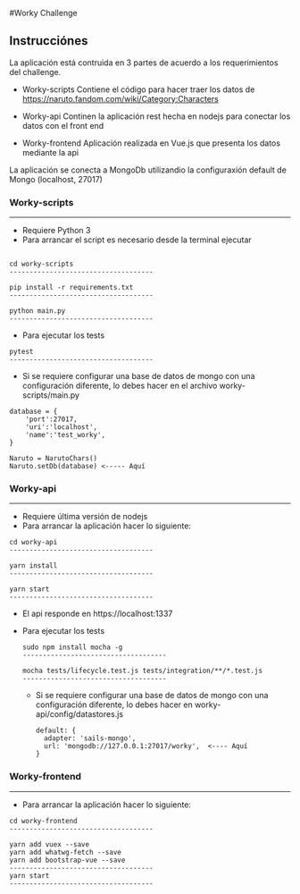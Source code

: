 #Worky Challenge

## Instrucciónes

La aplicación está contruida en 3 partes de acuerdo a los requerimientos del challenge.

- Worky-scripts
  Contiene el código para hacer traer los datos de https://naruto.fandom.com/wiki/Category:Characters

- Worky-api
  Continen la aplicación rest hecha en nodejs para conectar los datos con el front end

- Worky-frontend
  Aplicación realizada en Vue.js que presenta los datos mediante la api


La aplicación se conecta a MongoDb utilizandio la configuraxión default de Mongo (localhost, 27017)

  ### Worky-scripts
  ------------  
  - Requiere Python 3
  - Para arrancar el script es necesario desde la terminal ejecutar
  ```

  cd worky-scripts
  ------------------------------------

  pip install -r requirements.txt
  ------------------------------------

  python main.py
  ------------------------------------
  ```
  - Para ejecutar los tests

  ```
  pytest
  ------------------------------------
  ```

  * Si se requiere configurar una base de datos de mongo con una configuración diferente, lo debes hacer en el archivo worky-scripts/main.py

  ```
  database = {
      'port':27017,
      'uri':'localhost',
      'name':'test_worky',
  }    

  Naruto = NarutoChars()
  Naruto.setDb(database) <----- Aquí
  ```

  ### Worky-api
  ------------

  - Requiere última versión de nodejs
  - Para arrancar la aplicación hacer lo siguiente:
  ```
  cd worky-api
  ------------------------------------

  yarn install
  ------------------------------------

  yarn start
  ------------------------------------

  ```
  - El api responde en https://localhost:1337
  - Para ejecutar los tests

    ```
    sudo npm install mocha -g
    ------------------------------------

    mocha tests/lifecycle.test.js tests/integration/**/*.test.js
    ------------------------------------

    ```

    * Si se requiere configurar una base de datos de mongo con una configuración diferente, lo debes hacer en worky-api/config/datastores.js

      ```
      default: {
        adapter: 'sails-mongo',
        url: 'mongodb://127.0.0.1:27017/worky',  <---- Aquí
      }
      ```

  ### Worky-frontend
  ---------------
  - Para arrancar la aplicación hacer lo siguiente:
  ```
  cd worky-frontend
  ------------------------------------

  yarn add vuex --save
  yarn add whatwg-fetch --save
  yarn add bootstrap-vue --save
  ------------------------------------
  yarn start
  ------------------------------------

  ```
